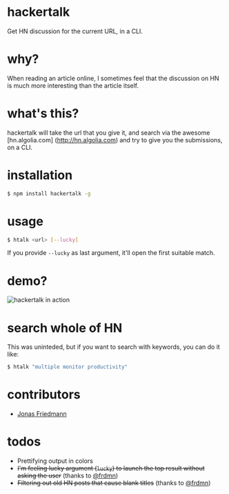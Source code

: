 hackertalk
==========

Get HN discussion for the current URL, in a CLI.

# why?

When reading an article online, I sometimes feel that the discussion on HN is much more interesting than the article itself. 

# what's this?

hackertalk will take the url that you give it, and search via the awesome [hn.algolia.com]
(http://hn.algolia.com) and try to give you the submissions, on a CLI.

# installation
```sh
$ npm install hackertalk -g
```

# usage
```sh
$ htalk <url> [--lucky]
```

If you provide `--lucky` as last argument, it'll open the first suitable match.

# demo?
![hackertalk in action](https://i.imgur.com/zW7GVme.gif)

# search whole of HN
This was uninteded,  but if you want to search with keywords, you can do it like:

```sh
$ htalk "multiple monitor productivity"
```

# contributors
- [Jonas Friedmann](https://github.com/frdmn)

# todos

* Prettifying output in colors
* ~~I'm feeling lucky argument (`lucky`) to launch the top result without asking the user~~ (thanks to [@frdmn](https://github.com/frdmn))
* ~~Filtering out old HN posts that cause blank titles~~ (thanks to [@frdmn](https://github.com/frdmn))
